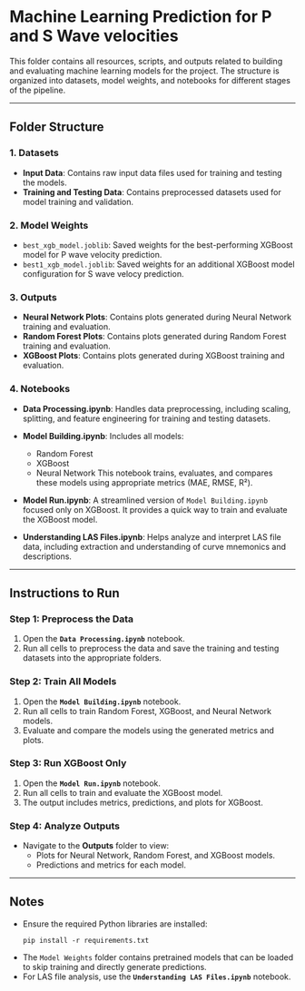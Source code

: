 # Machine Learning Prediction for P and S Wave velocities

This folder contains all resources, scripts, and outputs related to building and evaluating machine learning models for the project. The structure is organized into datasets, model weights, and notebooks for different stages of the pipeline.

---

## Folder Structure

### 1. **Datasets**
- **Input Data**: Contains raw input data files used for training and testing the models.
- **Training and Testing Data**: Contains preprocessed datasets used for model training and validation.

### 2. **Model Weights**
- `best_xgb_model.joblib`: Saved weights for the best-performing XGBoost model for P wave velocity prediction.
- `best1_xgb_model.joblib`: Saved weights for an additional XGBoost model configuration for S wave velocy prediction.

### 3. **Outputs**
- **Neural Network Plots**: Contains plots generated during Neural Network training and evaluation.
- **Random Forest Plots**: Contains plots generated during Random Forest training and evaluation.
- **XGBoost Plots**: Contains plots generated during XGBoost training and evaluation.

### 4. **Notebooks**
- **Data Processing.ipynb**:
  Handles data preprocessing, including scaling, splitting, and feature engineering for training and testing datasets.
  
- **Model Building.ipynb**:
  Includes all models:
  - Random Forest
  - XGBoost
  - Neural Network
  This notebook trains, evaluates, and compares these models using appropriate metrics (MAE, RMSE, R²).

- **Model Run.ipynb**:
  A streamlined version of `Model Building.ipynb` focused only on XGBoost. It provides a quick way to train and evaluate the XGBoost model.

- **Understanding LAS Files.ipynb**:
  Helps analyze and interpret LAS file data, including extraction and understanding of curve mnemonics and descriptions.

---

## Instructions to Run

### Step 1: Preprocess the Data
1. Open the **`Data Processing.ipynb`** notebook.
2. Run all cells to preprocess the data and save the training and testing datasets into the appropriate folders.

### Step 2: Train All Models
1. Open the **`Model Building.ipynb`** notebook.
2. Run all cells to train Random Forest, XGBoost, and Neural Network models.
3. Evaluate and compare the models using the generated metrics and plots.

### Step 3: Run XGBoost Only
1. Open the **`Model Run.ipynb`** notebook.
2. Run all cells to train and evaluate the XGBoost model.
3. The output includes metrics, predictions, and plots for XGBoost.

### Step 4: Analyze Outputs
- Navigate to the **Outputs** folder to view:
  - Plots for Neural Network, Random Forest, and XGBoost models.
  - Predictions and metrics for each model.

---

## Notes
- Ensure the required Python libraries are installed:
  ```
  pip install -r requirements.txt
  ```
- The `Model Weights` folder contains pretrained models that can be loaded to skip training and directly generate predictions.
- For LAS file analysis, use the **`Understanding LAS Files.ipynb`** notebook.
